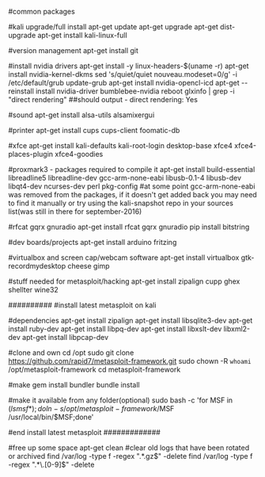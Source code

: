 #common packages

#kali upgrade/full install
apt-get update
apt-get upgrade
apt-get dist-upgrade
apt-get install kali-linux-full

#version management
apt-get install git

#install nvidia drivers
apt-get install -y linux-headers-$(uname -r)
apt-get install nvidia-kernel-dkms
sed 's/quiet/quiet nouveau.modeset=0/g' -i /etc/default/grub
update-grub
apt-get install nvidia-opencl-icd
apt-get --reinstall install nvidia-driver bumblebee-nvidia
reboot
glxinfo | grep -i "direct rendering"
##should output - direct rendering: Yes

#sound
apt-get install alsa-utils alsamixergui

#printer
apt-get install cups cups-client foomatic-db

#xfce
apt-get install kali-defaults kali-root-login desktop-base xfce4 xfce4-places-plugin xfce4-goodies

#proxmark3 - packages required to compile it
apt-get install build-essential libreadline5 libreadline-dev gcc-arm-none-eabi libusb-0.1-4 libusb-dev libqt4-dev ncurses-dev perl pkg-config
#at some point gcc-arm-none-eabi was removed from the packages, if it doesn't get added back you may need to find it manually or try using the kali-snapshot repo in your sources list(was still in there for september-2016)

#rfcat gqrx gnuradio
apt-get install rfcat gqrx gnuradio
pip install bitstring

#dev boards/projects
apt-get install arduino fritzing

#virtualbox and screen cap/webcam software
apt-get install virtualbox gtk-recordmydesktop cheese gimp

#stuff needed for metasploit/hacking
apt-get install zipalign cupp ghex shellter wine32

##########
#install latest metasploit on kali

#dependencies
apt-get install zipalign
apt-get install libsqlite3-dev
apt-get install ruby-dev
apt-get install libpq-dev
apt-get install libxslt-dev libxml2-dev
apt-get install libpcap-dev

#clone and own
cd /opt
sudo git clone https://github.com/rapid7/metasploit-framework.git
sudo chown -R `whoami` /opt/metasploit-framework
cd metasploit-framework

#make
gem install bundler
bundle install

#make it available from any folder(optional)
sudo bash -c 'for MSF in $(ls msf*); do ln -s /opt/metasploit-framework/$MSF /usr/local/bin/$MSF;done'

#end install latest metasploit
#############

#free up some space
apt-get clean
#clear old logs that have been rotated or archived
find /var/log -type f -regex ".*\.gz$" -delete
find /var/log -type f -regex ".*\.[0-9]$" -delete
